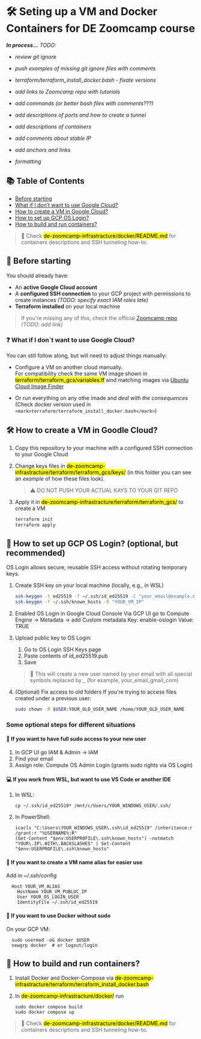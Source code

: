 # 🛠️ Seting up a VM and Docker Containers for DE Zoomcamp course

**_In process..._**
<em>
 TODO:
* review git ignore
* push examples of missing git ignore files with comments
* terraform/terraform_install_docker.bash - fixate versions
* add links to Zoomcamp repo with tutorials
* add commands (or better bash files with comments???)
* add descriptions of ports and how to create a tunnel
* add descriptions of containers
* add comments about stable IP
  
* add anchors and links
* formatting
</em>

## 📚 Table of Contents
<!-- GitHub-style manual TOC -->
- [Before starting](#before-starting)
- [What if I don’t want to use Google Cloud?](#what-if-i-dont-want-to-use-google-cloud_)
- [How to create a VM in Google Cloud?](#how-to-create-a-vm-in-google-cloud_)
- [How to set up GCP OS Login?](#how-to-set-up-gcp-os-login-optional-but-recommended_)
- [How to build and run containers?](#how-to-build-and-run-containers_)

> 📝 Check <mark >de-zoomcamp-infrastracture/docker/README.md</mark> for containers descriptions and SSH tunneling how-to.

## 🚦 Before starting

You should already have:

- An **active Google Cloud account**
- A **configured SSH connection** to your GCP project with permissions to create instances _(TODO: specify exact IAM roles late)_
- **Terraform installed** on your local machine

> If you're missing any of this, check the official [Zoomcamp repo](#) _(TODO: add link)_


### ❓ What if I don`t want to use Google Cloud? 

You can still follow along, but will need to adjust things manually:

- Configure a VM on another cloud manually.  
  For compatibility check the same VM image shown in <mark>terraform/terraform_gcs/variables.tf</mark> aind matching images via [Ubuntu Cloud Image Finder](https://cloud-images.ubuntu.com/locator/)

- Or run everything on any othe imade and _deal with the consequences_   
  (Check docker version used in `<mark>terraform/terraform_install_docker.bash</mark>`)


## 🛠️ How to create a VM in Goodle Cloud?

1. Copy this repository to your machine with a configured SSH connection to your Google Cloud
2. Change keys files in <mark >de-zoomcamp-infrastracture/terraform/terraform_gcs/keys/</mark> (in this folder you can see an _example_ of how these files look).
   
   > :warning: DO NOT PUSH YOUR ACTUAL KAYS TO YOUR GIT REPO
2. Apply it in <mark >de-zoomcamp-infrastracture/terraform/terraform_gcs/</mark> to create a VM

   ````bash
   terraform init
   terraform apply
   ````


  
## 🔐 How to set up GCP OS Login? (optional, but recommended)

OS Login allows secure, reusable SSH access without rotating temporary keys.
1. Create SSH key on your local machine (locally, e.g., in WSL)
   ````bash
   ssh-keygen -t ed25519 -f ~/.ssh/id_ed25519 -C "your_email@example.com"
   ssh-keygen -f ~/.ssh/known_hosts -R "YOUR_VM_IP"
   ````

2. Enabled OS Login in Google Cloud Console
  Via GCP UI go to Compute Engine → Metadata -> add Custom metadata
     Key: enable-oslogin
     Value: TRUE
2. Upload public key to OS Login:
    1. Go to OS Login SSH Keys page
    2. Paste contents of id_ed25519.pub
    3. Save


   >  :memo: This will create a new user named by your email with all special symbols replaced by _ (for example, your_email_gmail_com)

 4. (Optional) Fix access to old folders
    If you're trying to access files created under a previous user:
    
    ````bash
    sudo chown -R $USER:YOUR_OLD_USER_NAME /home/YOUR_OLD_USER_NAME
    ``````
   
### Some optional steps for different situations


#### 🔐 If you want to have full sudo access to your new user

1. In GCP UI go IAM & Admin → IAM
2. Find your email
2. Assign role: Compute OS Admin Login (grants sudo rights via OS Login)

    
#### 💻 If you work from WSL, but want to use VS Code or another IDE

1. In WSL:

       cp ~/.ssh/id_ed25519* /mnt/c/Users/YOUR_WINDOWS_USER/.ssh/
2. In PowerShell:
  
       icacls "C:\Users\YOUR_WINDOWS_USER\.ssh\id_ed25519" /inheritance:r /grant:r "%USERNAME%:R"
       (Get-Content "$env:USERPROFILE\.ssh\known_hosts") -notmatch "YOUR\.IP\.WITH\.BACKSLASHES" | Set-Content "$env:USERPROFILE\.ssh\known_hosts"

      
#### 🔁 If you want to create a VM name alias for easier use

  Add in ~/.ssh/config
  
      Host YOUR_VM_ALIAS
        HostName YOUR_VM_PUBLUC_IP
        User YOUR_OS_LOGIN_USER
        IdentityFile ~/.ssh/id_ed25519

        
#### 🐳 If you want to use Docker without sudo

  On your GCP VM:

      sudo usermod -aG docker $USER
      newgrp docker  # or logout/login
  


## 🧱 How to build and run containers?

1. Install Docker and Docker-Compose via <mark >de-zoomcamp-infrastracture/terraform/terraform_install_docker.bash</mark>
2. In <mark >de-zoomcamp-infrastracture/docker/</mark> run
   
       sudo docker compose build
       sudo docker compose up
   
> 📝 Check <mark >de-zoomcamp-infrastracture/docker/README.md</mark> for containers descriptions and SSH tunneling how-to.

